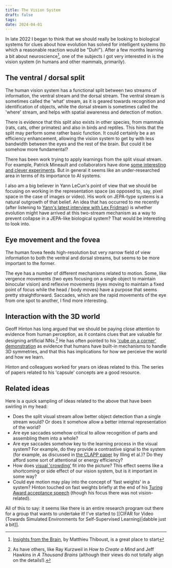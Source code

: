 ```yaml
---
title: The Vision System
draft: false
tags: 
date: 2024-04-01
---
```

In late 2022 I began to think that we should really be looking to biological systems for clues about how evolution has solved for intelligent systems (to which a reasonable reaction would be "Duh!"). After a few months learning a bit about neuroscience[^1], one of the subjects I got very interested in is the vision system (in humans and other mammals, primarily).

## The ventral / dorsal split

The human vision system has a functional split between two streams of information, the ventral stream and the dorsal stream. The ventral stream is sometimes called the 'what' stream, as it is geared towards recognition and identification of objects, while the dorsal stream is sometimes called the 'where' stream, and helps with spatial awareness and detection of motion.

There is evidence that this split also exists in other species, from mammals (rats, cats, other primates) and also in birds and reptiles. This hints that the split may perform some rather basic function. It could certainly be a an efficiency enhancement, allowing the vision system to get by with less bandwidth between the eyes and the rest of the brain. But could it be somehow more fundamental?

There has been work trying to apply learnings from the split visual stream. For example, Patrick Mineault and collaborators have done [some interesting](https://your-head-is-there-to-move-you-around.netlify.app/) [and clever experiments](https://ventral-dorsal-model.netlify.app/). But in general it seems like an under-researched area in terms of its importance to AI systems.

I also am a big believer in Yann LeCun's point of view that we should be focusing on working in the representation space (as opposed to, say, pixel space in the case of images or video). His work on JEPA-type systems is a natural outgrowth of that belief. An idea that has occurred to me recently (after listening to [Yann's latest interview with Lex Fridman](https://www.youtube.com/watch?v=5t1vTLU7s40)) is whether evolution might have arrived at this two-stream mechanism as a way to prevent collapse in a JEPA-like biological system? That would be interesting to look into.

## Eye movement and the fovea

The human fovea feeds high-resolution but very narrow field of view information to both the ventral and dorsal streams, but seems to be more important to the former.

The eye has a number of different mechanisms related to motion. Some, like vergence movements (two eyes focusing on a single object to maintain binocular vision) and reflexive movements (eyes moving to maintain a fixed point of focus while the head / body moves) have a purpose that seems pretty straightforward. Saccades, which are the rapid movements of the eye from one spot to another, I find more interesting.

## Interaction with the 3D world

Geoff Hinton has long argued that we should be paying close attention to evidence from human perception, as it contains clues that are valuable for designing artificial NNs.[^2] He has often pointed to his ['cube on a corner' demonstration](https://www.cs.toronto.edu/~hinton/absps/cube.pdf) as evidence that humans have built-in mechanisms to handle 3D symmetries, and that this has implications for how we perceive the world and how we learn.

Hinton and colleagues worked for years on ideas related to this. The series of papers related to his 'capsule' concepts are a good resource.

## Related ideas

Here is a quick sampling of ideas related to the above that have been swirling in my head:
- Does the split visual stream allow better object detection than a single stream would? Or does it somehow allow a better internal representation of the world?
- Are eye saccades somehow critical to allow recognition of parts and assembling them into a whole?
- Are eye saccades somehow key to the learning process in the visual system? For example, do they provide a contrastive signal to the system (for example, as discussed in [the CLAPP paper](https://arxiv.org/abs/2010.08262) by Illing et al.)? Do they afford some sort of attentional or energy efficiency?
- How does [visual 'crowding'](https://www.ncbi.nlm.nih.gov/pmc/articles/PMC2772078/) fit into the picture? This effect seems like a shortcoming or side effect of our vision system, but is it important in some way?
- Could eye motion may play into the concept of 'fast weights' in a system? Hinton touched on fast weights briefly at the end of his [Turing Award acceptance speech](https://www.youtube.com/live/VsnQf7exv5I?si=qziCSCKyerZ3JNNW&t=2375) (though his focus there was not vision-related).

All of this to say: it seems like there is an entire research program out there for a group that wants to undertake it! I've started to [[CIFAR for Video (Towards Simulated Environments for Self-Supervised Learning)|dabble just a bit]].


[^1]: [Insights from the Brain](https://www.insightsfromthebrain.com/), by Matthieu Thiboust, is a great place to start
[^2]: As have others, like Ray Kurzweil in *How to Create a Mind* and Jeff Hawkins in *A Thousand Brains* (although their views do not totally align on the details!).